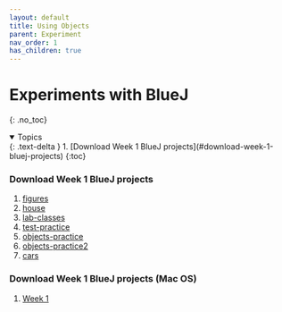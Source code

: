 ```yaml
---
layout: default
title: Using Objects
parent: Experiment
nav_order: 1
has_children: true
---
```


# Experiments with BlueJ
{: .no_toc}

<details open markdown="block">
  <summary>
    Topics
  </summary>
  {: .text-delta }
  1. [Download Week 1 BlueJ projects](#download-week-1-bluej-projects)
     {:toc}
</details>

### Download Week 1 BlueJ projects
  1. [figures](../../project_zips/bluej/part01/figures.zip)
  2. [house](../../project_zips/bluej/part01/house.zip)
  3. [lab-classes](../../project_zips/bluej/part01/lab-classes.zip)
  4. [test-practice](../../project_zips/bluej/part01/test-practice.zip)
  5. [objects-practice](../../project_zips/bluej/part01/objects-practice.zip)
  6. [objects-practice2](../../project_zips/bluej/part01/objects-practice2.zip)
  7. [cars](../../project_zips/bluej/part01/cars.zip)

### Download Week 1 BlueJ projects (Mac OS)
  1. [Week 1](https://drive.google.com/drive/folders/14dTwEMD6WfxoC0zpNdFWDW9ug2PdnoK9?usp=sharing)


